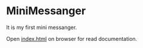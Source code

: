 # MiniMessanger
<p>It is my first mini messanger.<p/>
Open <a href=https://github.com/Trilonka/MiniMessanger/blob/master/Documentation/index.html>index.html<a/> on browser for read documentation.
